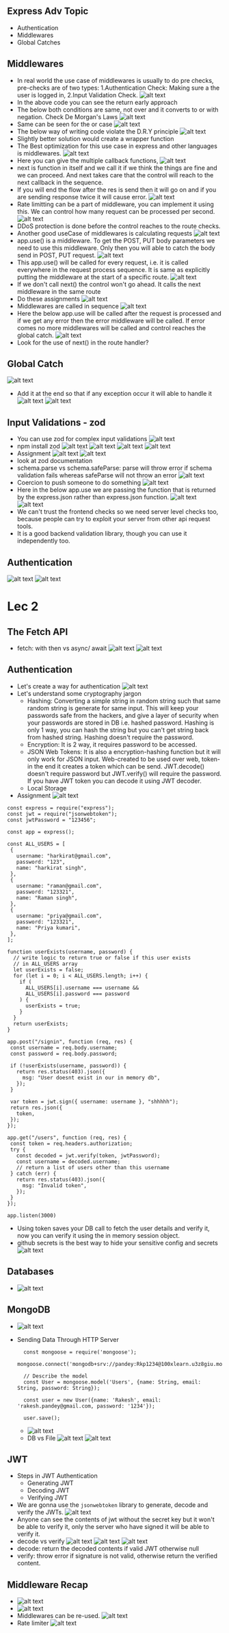 ## Express Adv Topic

- Authentication
- Middlewares
- Global Catches

## Middlewares

- In real world the use case of middlewares is usually to do pre checks, pre-checks are of two types: 1.Authentication Check: Making sure a the user is logged in, 2.Input Validation Check.
  ![alt text](img-3.1/image.png)
- In the above code you can see the return early approach
- The below both conditions are same, not over and it converts to or with negation. Check De Morgan's Laws
  ![alt text](img-3.1/image-1.png)
- Same can be seen for the or case
  ![alt text](img-3.1/image-2.png)
- The below way of writing code violate the D.R.Y principle
  ![alt text](img-3.1/image-3.png)
- Slightly better solution would create a wrapper function
- The Best optimization for this use case in express and other languages is middlewares.
  ![alt text](img-3.1/image-4.png)
- Here you can give the multiple callback functions,
  ![alt text](img-3.1/image-5.png)
- next is function in itself and we call it if we think the things are fine and we can proceed. And next takes care that the control will reach to the next callback in the sequence.
- If you will end the flow after the res is send then it will go on and if you are sending response twice it will cause error.
  ![alt text](img-3.1/image-6.png)
- Rate limitting can be a part of middleware, you can implement it using this. We can control how many request can be processed per second.
  ![alt text](img-3.1/image-7.png)
- DDoS protection is done before the control reaches to the route checks.
- Another good useCase of middlewares is calculating requests
  ![alt text](img-3.1/image-8.png)
- app.use() is a middleware. To get the POST, PUT body parameters we need to use this middleware. Only then you will able to catch the body send in POST, PUT request.
  ![alt text](img-3.1/image-9.png)
- This app.use() will be called for every request, i.e. it is called everywhere in the request process sequence. It is same as explicitly putting the middleware at the start of a specific route.
  ![alt text](img-3.1/image-10.png)
- If we don't call next() the control won't go ahead. It calls the next middleware in the same route
- Do these assignments
  ![alt text](img-3.1/image-11.png)
- Middlewares are called in sequence
  ![alt text](img-3.1/image-27.png)
- Here the below app.use will be called after the request is processed and if we get any error then the error middleware will be called. If error comes no more middlewares will be called and control reaches the global catch.
  ![alt text](img-3.1/image-25.png)
- Look for the use of next() in the route handler?

## Global Catch

![alt text](img-3.1/image-12.png)

- Add it at the end so that if any exception occur it will able to handle it
  ![alt text](img-3.1/image-13.png)
  ![alt text](img-3.1/image-28.png)

## Input Validations - zod

- You can use zod for complex input validations
  ![alt text](img-3.1/image-14.png)
- npm install zod
  ![alt text](img-3.1/image-15.png)
  ![alt text](img-3.1/image-16.png)
  ![alt text](img-3.1/image-17.png)
  ![alt text](img-3.1/image-18.png)
- Assignment
  ![alt text](img-3.1/image-19.png)
  ![alt text](img-3.1/image-20.png)
- look at zod documentation
- schema.parse vs schema.safeParse: parse will throw error if schema validation fails whereas safeParse will not throw an error
  ![alt text](img-3.1/image-21.png)
- Coercion to push someone to do something
  ![alt text](img-3.1/image-22.png)
- Here in the below app.use we are passing the function that is returned by the express.json rather than express.json function.
  ![alt text](img-3.1/image-23.png)
  ![alt text](img-3.1/image-24.png)
- We can't trust the frontend checks so we need server level checks too, because people can try to exploit your server from other api request tools.
- It is a good backend validation library, though you can use it independently too.

## Authentication

![alt text](img-3.1/image-26.png)
![alt text](image-11.png)

# Lec 2

## The Fetch API

- fetch: with then vs async/ await
  ![alt text](img-3.2/image.png)
  ![alt text](img-3.2/image-3.png)

## Authentication

- Let's create a way for authentication
  ![alt text](img-3.2/image-1.png)
- Let's understand some cryptography jargon
  - Hashing: Converting a simple string in random string such that same random string is generate for same input. This will keep your passwords safe from the hackers, and give a layer of security when your passwords are stored in DB i.e. hashed password. Hashing is only 1 way, you can hash the string but you can't get string back from hashed string. Hashing doesn't require the password.
  - Encryption: It is 2 way, it requires password to be accessed.
  - JSON Web Tokens: It is also a encryption-hashing function but it will only work for JSON input. Web-created to be used over web, token-in the end it creates a token which can be send. JWT.decode() doesn't require password but JWT.verify() will require the password. If you have JWT token you can decode it using JWT decoder.
  - Local Storage
- Assignment
  ![alt text](img-3.2/image-2.png)

```
const express = require("express");
const jwt = require("jsonwebtoken");
const jwtPassword = "123456";

const app = express();

const ALL_USERS = [
 {
   username: "harkirat@gmail.com",
   password: "123",
   name: "harkirat singh",
 },
 {
   username: "raman@gmail.com",
   password: "123321",
   name: "Raman singh",
 },
 {
   username: "priya@gmail.com",
   password: "123321",
   name: "Priya kumari",
 },
];

function userExists(username, password) {
  // write logic to return true or false if this user exists
  // in ALL_USERS array
  let userExists = false;
  for (let i = 0; i < ALL_USERS.length; i++) {
    if (
      ALL_USERS[i].username === username &&
      ALL_USERS[i].password === password
    ) {
      userExists = true;
    }
  }
  return userExists;
}

app.post("/signin", function (req, res) {
 const username = req.body.username;
 const password = req.body.password;

 if (!userExists(username, password)) {
   return res.status(403).json({
     msg: "User doesnt exist in our in memory db",
   });
 }

 var token = jwt.sign({ username: username }, "shhhhh");
 return res.json({
   token,
 });
});

app.get("/users", function (req, res) {
 const token = req.headers.authorization;
 try {
   const decoded = jwt.verify(token, jwtPassword);
   const username = decoded.username;
   // return a list of users other than this username
 } catch (err) {
   return res.status(403).json({
     msg: "Invalid token",
   });
 }
});

app.listen(3000)
```

- Using token saves your DB call to fetch the user details and verify it, now you can verify it using the in memory session object.
- github secrets is the best way to hide your sensitive config and secrets
  ![alt text](img-3.2/image-10.png)

## Databases

- ![alt text](img-3.2/image-4.png)

## MongoDB

- ![alt text](img-3.2/image-5.png)
- Sending Data Through HTTP Server

  ```
    const mongoose = require('mongoose');
    mongoose.connect('mongodb+srv://pandey:Rkp1234@100xlearn.u3z8giu.mongodb.net/userappnew');

    // Describe the model
    const User = mongoose.model('Users', {name: String, email: String, password: String});

    const user = new User({name: 'Rakesh', email: 'rakesh.pandey@gmail.com, password: '1234'});

    user.save();
  ```

  - ![alt text](img-3.2/image-7.png)
  - DB vs File
    ![alt text](img-3.2/image-8.png)
    ![alt text](img-3.2/image-9.png)

## JWT

- Steps in JWT Authentication
  - Generating JWT
  - Decoding JWT
  - Verifying JWT
- We are gonna use the `jsonwebtoken` library to generate, decode and verify the JWTs.
  ![alt text](img-3.2/image-12.png)
- Anyone can see the contents of jwt without the secret key but it won't be able to verify it, only the server who have signed it will be able to verify it.
- decode vs verify
  ![alt text](img-3.2/image-13.png)
  ![alt text](img-3.2/image-14.png)
  ![alt text](img-3.2/image-15.png)
- decode: return the decoded contents if valid JWT otherwise null
- verify: throw error if signature is not valid, otherwise return the verified content.

## Middleware Recap

- ![alt text](img-3.2/image-16.png)
- ![alt text](img-3.2/image-18.png)
- Middlewares can be re-used.
  ![alt text](img-3.2/image-17.png)
- Rate limiter
  ![alt text](img-3.2/image-19.png)

